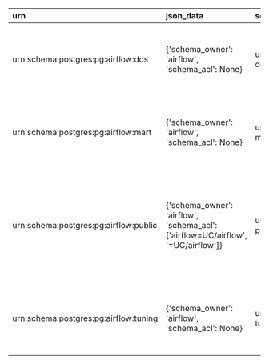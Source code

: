 | urn                                   | json_data                                                                        | search_data                                  | info                   | entity_type   | entity_name   | entity_name_short   | tables                                                                                                                                                                                                       | json_system                                                                           |
|:--------------------------------------|:---------------------------------------------------------------------------------|:---------------------------------------------|:-----------------------|:--------------|:--------------|:--------------------|:-------------------------------------------------------------------------------------------------------------------------------------------------------------------------------------------------------------|:--------------------------------------------------------------------------------------|
| urn:schema:postgres:pg:airflow:dds    | {'schema_owner': 'airflow', 'schema_acl': None}                                  | urn:schema:postgres:pg:airflow:dds dds       |                        | SCHEMA        | dds           |                     | [{'columns': ['Key', 'Value'], 'data': [{'Key': 'Owner', 'Value': 'airflow'}], 'header': 'General', 'display_headers': '0'}]                                                                                 | {'system_for_search': 'Postgres', 'type_for_search': 'Schema', 'card_type': 'Schema'} |
| urn:schema:postgres:pg:airflow:mart   | {'schema_owner': 'airflow', 'schema_acl': None}                                  | urn:schema:postgres:pg:airflow:mart mart     |                        | SCHEMA        | mart          |                     | [{'columns': ['Key', 'Value'], 'data': [{'Key': 'Owner', 'Value': 'airflow'}], 'header': 'General', 'display_headers': '0'}]                                                                                 | {'system_for_search': 'Postgres', 'type_for_search': 'Schema', 'card_type': 'Schema'} |
| urn:schema:postgres:pg:airflow:public | {'schema_owner': 'airflow', 'schema_acl': ['airflow=UC/airflow', '=UC/airflow']} | urn:schema:postgres:pg:airflow:public public | standard public schema | SCHEMA        | public        |                     | [{'columns': ['Key', 'Value'], 'data': [{'Key': 'Owner', 'Value': 'airflow'}, {'Key': 'Access privileges', 'Value': "['airflow=UC/airflow', '=UC/airflow']"}], 'header': 'General', 'display_headers': '0'}] | {'system_for_search': 'Postgres', 'type_for_search': 'Schema', 'card_type': 'Schema'} |
| urn:schema:postgres:pg:airflow:tuning | {'schema_owner': 'airflow', 'schema_acl': None}                                  | urn:schema:postgres:pg:airflow:tuning tuning |                        | SCHEMA        | tuning        |                     | [{'columns': ['Key', 'Value'], 'data': [{'Key': 'Owner', 'Value': 'airflow'}], 'header': 'General', 'display_headers': '0'}]                                                                                 | {'system_for_search': 'Postgres', 'type_for_search': 'Schema', 'card_type': 'Schema'} |